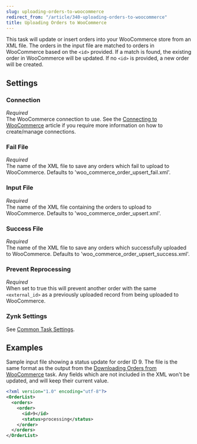 ```yaml
---
slug: uploading-orders-to-woocommerce
redirect_from: "/article/340-uploading-orders-to-woocommerce"
title: Uploading Orders to WooCommerce
---
```

This task will update or insert orders into your WooCommerce store from an XML file. The orders in the input file are matched to orders in WooCommerce based on the `<id>` provided. If a match is found, the existing order in WooCommerce will be updated. If no `<id>` is provided, a new order will be created.

## Settings
### Connection
_Required_  
The WooCommerce connection to use. See the [Connecting to WooCommerce](connecting-to-woocommerce) article if you require more information on how to create/manage connections.

### Fail File
_Required_  
The name of the XML file to save any orders which fail to upload to WooCommerce. Defaults to 'woo_commerce_order_upsert_fail.xml'.

### Input File
_Required_  
The name of the XML file containing the orders to upload to WooCommerce. Defaults to 'woo_commerce_order_upsert.xml'.

### Success File
_Required_  
The name of the XML file to save any orders which successfully uploaded to WooCommerce. Defaults to 'woo_commerce_order_upsert_success.xml'.

### Prevent Reprocessing
_Required_  
When set to true this will prevent another order with the same `<external_id>` as a previously uploaded record from being uploaded to WooCommerce.

### Zynk Settings
See [Common Task Settings](common-task-settings).

## Examples
Sample input file showing a status update for order ID 9. The file is the same format as the output from the [Downloading Orders from WooCommerce](downloading-orders-from-woocommerce) task. Any fields which are not included in the XML won't be updated, and will keep their current value.
```xml
<?xml version="1.0" encoding="utf-8"?>
<OrderList>
  <orders>
    <order>
      <id>9</id>
      <status>processing</status>
    </order>
  </orders>
</OrderList>
```
